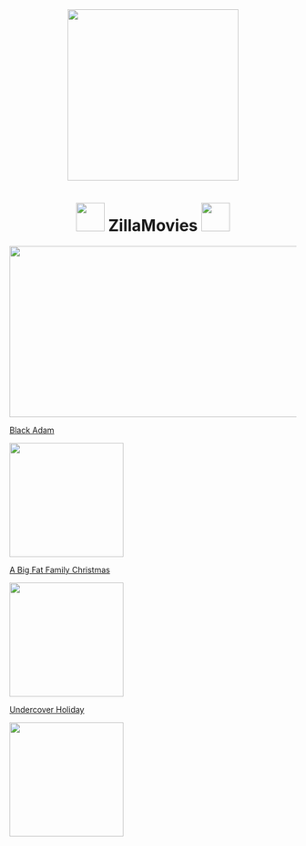<div id="header" align="center">
  <img src="https://media.tenor.com/EVFpf5UvxtwAAAAi/zillaremmu.gif" width="300"/>
</div>
<h1 align="center">
  <img src="https://media.tenor.com/oM_Ub8OCuXwAAAAi/godzilla-cyberzillaz.gif" width="50px"/>
  ZillaMovies
  <img src="https://media.tenor.com/oM_Ub8OCuXwAAAAi/godzilla-cyberzillaz.gif" width="50px"/>
</h1>
<div align="center">
  <img src="https://yt3.ggpht.com/ytc/AMLnZu-3HChau_9wCp9PoNQenm_b_mkdEzEluRsjzZrnAw=s900-c-k-c0x00ffffff-no-rj" width="600" height="300"/>
</div>
    
<a href="https://sites.google.com/view/baredirect">Black Adam</a>

<img src="https://m.media-amazon.com/images/M/MV5BYzZkOGUwMzMtMTgyNS00YjFlLTg5NzYtZTE3Y2E5YTA5NWIyXkEyXkFqcGdeQXVyMjkwOTAyMDU@._V1_.jpg" width="200" height="200"/>


<a href="https://sites.google.com/view/
abffcredirect">A Big Fat Family Christmas</a>

<img src="https://m.media-amazon.com/images/M/MV5BNDkyNzllNjEtMDdiMi00ODA0LTliYmQtMjU0ZTViZDkwZjg0XkEyXkFqcGdeQXVyMTU4MzQzNDkx._V1_FMjpg_UX1000_.jpg" width="200" height="200"/>


<a href="https://sites.google.com/view/
uhredierect">Undercover Holiday</a>

<img src="https://m.media-amazon.com/images/M/MV5BMTM2NWZmMmYtNDZkMS00YzU4LTgzZjgtZWI1ZmE3ZDg2OTAzXkEyXkFqcGdeQXVyMTU4MzQzNDkx._V1_FMjpg_UX1000_.jpg" width="200" height="200"/>
